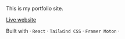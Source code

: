 This is my portfolio site.

[Live website](https://dmnazneen-portfolio.netlify.app/)

Built with · `React` · `Tailwind CSS` · `Framer Moton` ·
